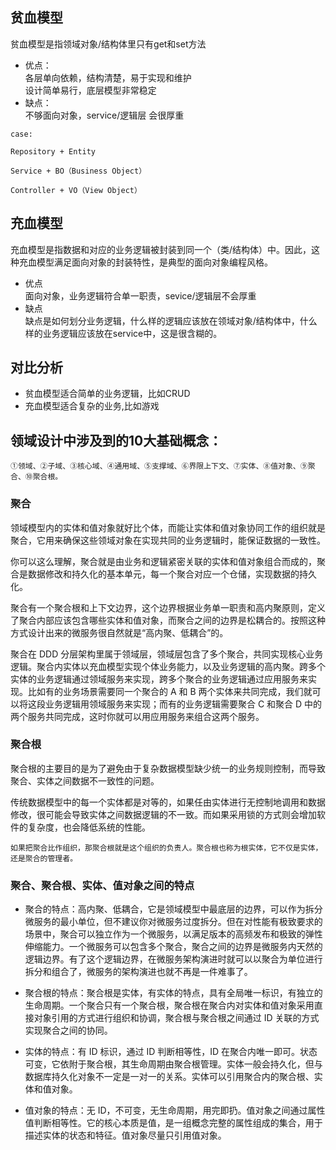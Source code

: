 ## 贫血模型
 贫血模型是指领域对象/结构体里只有get和set方法
* 优点：<br>
各层单向依赖，结构清楚，易于实现和维护<br>
设计简单易行，底层模型非常稳定
 * 缺点：<br>
不够面向对象，service/逻辑层 会很厚重
```
case:

Repository + Entity

Service + BO（Business Object）

Controller + VO（View Object）
```

## 充血模型

充血模型是指数据和对应的业务逻辑被封装到同一个（类/结构体）中。因此，这种充血模型满足面向对象的封装特性，是典型的面向对象编程风格。

- 优点<br>
面向对象，业务逻辑符合单一职责，sevice/逻辑层不会厚重
- 缺点<br>
缺点是如何划分业务逻辑，什么样的逻辑应该放在领域对象/结构体中，什么样的业务逻辑应该放在service中，这是很含糊的。

## 对比分析

 * 贫血模型适合简单的业务逻辑，比如CRUD<br>
 * 充血模型适合复杂的业务,比如游戏 <br>


## 领域设计中涉及到的10大基础概念：
```
①领域、②子域、③核心域、④通用域、⑤支撑域、⑥界限上下文、⑦实体、⑧值对象、⑨聚合、⑩聚合根。
```


### 聚合

领域模型内的实体和值对象就好比个体，而能让实体和值对象协同工作的组织就是聚合，它用来确保这些领域对象在实现共同的业务逻辑时，能保证数据的一致性。

你可以这么理解，聚合就是由业务和逻辑紧密关联的实体和值对象组合而成的，聚合是数据修改和持久化的基本单元，每一个聚合对应一个仓储，实现数据的持久化。

聚合有一个聚合根和上下文边界，这个边界根据业务单一职责和高内聚原则，定义了聚合内部应该包含哪些实体和值对象，而聚合之间的边界是松耦合的。按照这种方式设计出来的微服务很自然就是“高内聚、低耦合”的。

聚合在 DDD 分层架构里属于领域层，领域层包含了多个聚合，共同实现核心业务逻辑。聚合内实体以充血模型实现个体业务能力，以及业务逻辑的高内聚。跨多个实体的业务逻辑通过领域服务来实现，跨多个聚合的业务逻辑通过应用服务来实现。比如有的业务场景需要同一个聚合的 A 和 B 两个实体来共同完成，我们就可以将这段业务逻辑用领域服务来实现；而有的业务逻辑需要聚合 C 和聚合 D 中的两个服务共同完成，这时你就可以用应用服务来组合这两个服务。

### 聚合根

聚合根的主要目的是为了避免由于复杂数据模型缺少统一的业务规则控制，而导致聚合、实体之间数据不一致性的问题。

传统数据模型中的每一个实体都是对等的，如果任由实体进行无控制地调用和数据修改，很可能会导致实体之间数据逻辑的不一致。而如果采用锁的方式则会增加软件的复杂度，也会降低系统的性能。

`如果把聚合比作组织，那聚合根就是这个组织的负责人。聚合根也称为根实体，它不仅是实体，还是聚合的管理者。`

### 聚合、聚合根、实体、值对象之间的特点

- 聚合的特点：高内聚、低耦合，它是领域模型中最底层的边界，可以作为拆分微服务的最小单位，但不建议你对微服务过度拆分。但在对性能有极致要求的场景中，聚合可以独立作为一个微服务，以满足版本的高频发布和极致的弹性伸缩能力。一个微服务可以包含多个聚合，聚合之间的边界是微服务内天然的逻辑边界。有了这个逻辑边界，在微服务架构演进时就可以以聚合为单位进行拆分和组合了，微服务的架构演进也就不再是一件难事了。

- 聚合根的特点：聚合根是实体，有实体的特点，具有全局唯一标识，有独立的生命周期。一个聚合只有一个聚合根，聚合根在聚合内对实体和值对象采用直接对象引用的方式进行组织和协调，聚合根与聚合根之间通过 ID 关联的方式实现聚合之间的协同。

- 实体的特点：有 ID 标识，通过 ID 判断相等性，ID 在聚合内唯一即可。状态可变，它依附于聚合根，其生命周期由聚合根管理。实体一般会持久化，但与数据库持久化对象不一定是一对一的关系。实体可以引用聚合内的聚合根、实体和值对象。

- 值对象的特点：无 ID，不可变，无生命周期，用完即扔。值对象之间通过属性值判断相等性。它的核心本质是值，是一组概念完整的属性组成的集合，用于描述实体的状态和特征。值对象尽量只引用值对象。
